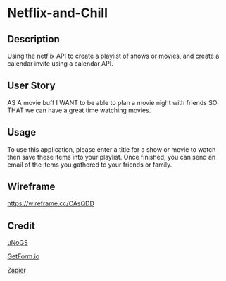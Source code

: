 # Netflix-and-Chill

## Description
Using the netflix API to create a playlist of shows or movies, and create a calendar invite using a calendar API.

## User Story
AS A movie buff I WANT to be able to plan a movie night with friends SO THAT we can have a great time watching movies.

## Usage
To use this application, please enter a title for a show or movie to watch then save these items into your playlist. Once finished, you can send an email of the items you gathered to your friends or family.

## Wireframe 
https://wireframe.cc/CAsQDD

## Credit
[uNoGS](http://unogs.com/)

[GetForm.io](https://app.getform.io/forms)

[Zapier](https://zapier.com/app/dashboard)